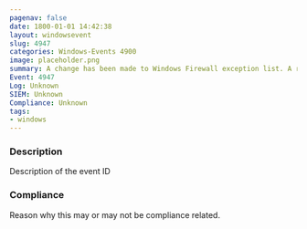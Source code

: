```yaml
---
pagenav: false
date: 1800-01-01 14:42:38
layout: windowsevent
slug: 4947
categories: Windows-Events 4900
image: placeholder.png
summary: A change has been made to Windows Firewall exception list. A rule was modified
Event: 4947
Log: Unknown
SIEM: Unknown
Compliance: Unknown
tags:
- windows
---
```


### Description

Description of the event ID

### Compliance

Reason why this may or may not be compliance related.
